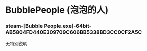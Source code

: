 # BubblePeople (泡泡的人)

### steam-[Bubble People.exe]-64bit-AB5804FD440E309709C606BB5338BD3CC0CF2A5C
无特别说明
